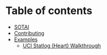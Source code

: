 # Table of contents

* [SOTAI](README.md)
* [Contributing](CONTRIBUTING.md)
* [Examples](examples/README.md)
  * [UCI Statlog (Heart) Walkthrough](examples/uci-statlog-heart-walkthrough.md)
